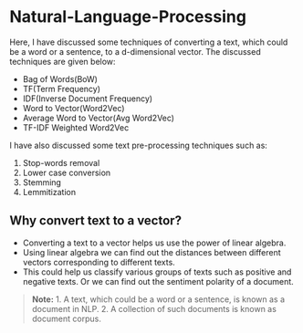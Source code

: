 # Natural-Language-Processing
Here, I have discussed some techniques of converting a text, which could be a word or a sentence, to a d-dimensional vector. The discussed techniques are given below:
- Bag of Words(BoW)
- TF(Term Frequency)
- IDF(Inverse Document Frequency)
- Word to Vector(Word2Vec)
- Average Word to Vector(Avg Word2Vec)
- TF-IDF Weighted Word2Vec

I have also discussed some text pre-processing techniques such as:
1. Stop-words removal
2. Lower case conversion
3. Stemming
4. Lemmitization

## Why convert text to a vector?
- Converting a text to a vector helps us use the power of linear algebra.
- Using linear algebra we can find out the distances between different vectors corresponding to different texts.
- This could help us classify various groups of texts such as positive and negative texts. Or we can find out the sentiment polarity of a document.

> **Note:** 1. A text, which could be a word or a sentence, is known as a document in NLP.
        2. A collection of such documents is known as document corpus.
